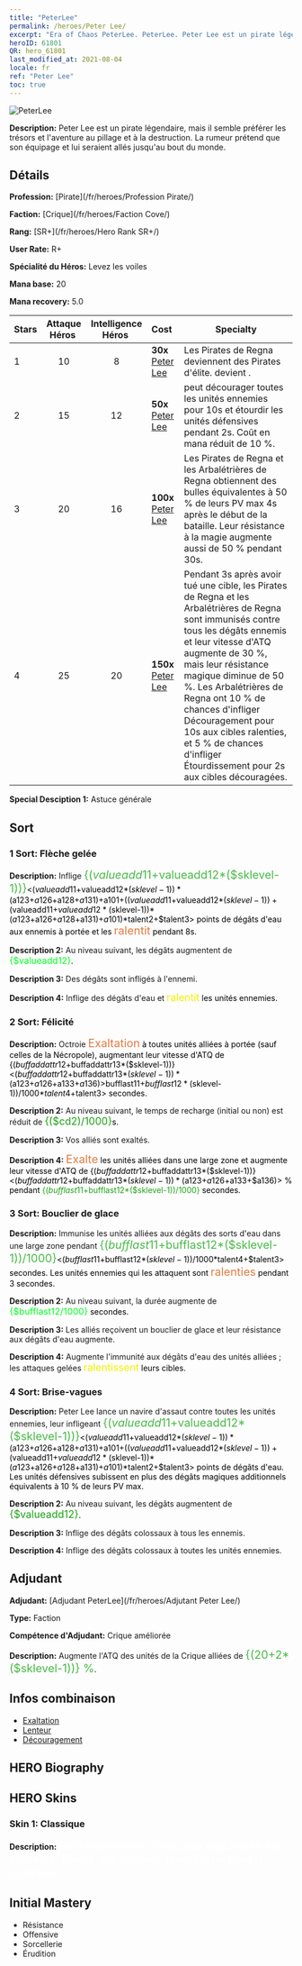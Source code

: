 ```yaml
---
title: "PeterLee"
permalink: /heroes/Peter Lee/
excerpt: "Era of Chaos PeterLee. PeterLee. Peter Lee est un pirate légendaire, mais il semble préférer les trésors et l'aventure au pillage et à la destruction. La rumeur prétend que son équipage et lui seraient allés jusqu'au bout du monde."
heroID: 61801
QR: hero_61801
last_modified_at: 2021-08-04
locale: fr
ref: "Peter Lee"
toc: true
---
```

  ![PeterLee](/images/h/h_PeterLee.jpg)

 **Description:** Peter Lee est un pirate légendaire, mais il semble préférer les trésors et l'aventure au pillage et à la destruction. La rumeur prétend que son équipage et lui seraient allés jusqu'au bout du monde.
## Détails
 **Profession:**  [Pirate](/fr/heroes/Profession Pirate/)

 **Faction:** [Crique](/fr/heroes/Faction Cove/)

 **Rang:** [SR+](/fr/heroes/Hero Rank SR+/)

 **User Rate:** R+

 **Spécialité du Héros:** Levez les voiles

 **Mana base:** 20

 **Mana recovery:** 5.0


  | Stars | Attaque Héros  | Intelligence Héros  | Cost |     Specialty     |
  |---------|:---------------:|:---------------:|:--|--------------------|
  |    1    | 10 | 8 | **30x** [Peter Lee](/ItemsFR/her_397/) | Les Pirates de Regna deviennent des Pirates d'élite. <Lame nue> devient <Lame de pilleur>. |
  |    2    | 15 | 12 | **50x** [Peter Lee](/ItemsFR/her_397/) | <Brise-vagues> peut décourager toutes les unités ennemies pour 10s et étourdir les unités défensives pendant 2s. Coût en mana réduit de 10 %. |
  |    3    | 20 | 16 | **100x** [Peter Lee](/ItemsFR/her_397/) | Les Pirates de Regna et les Arbalétrières de Regna obtiennent des bulles équivalentes à 50 % de leurs PV max 4s après le début de la bataille. Leur résistance à la magie augmente aussi de 50 % pendant 30s. |
  |    4    | 25 | 20 | **150x** [Peter Lee](/ItemsFR/her_397/) | Pendant 3s après avoir tué une cible, les Pirates de Regna et les Arbalétrières de Regna sont immunisés contre tous les dégâts ennemis et leur vitesse d'ATQ augmente de 30 %, mais leur résistance magique diminue de 50 %. Les Arbalétrières de Regna ont 10 % de chances d'infliger Découragement pour 10s aux cibles ralenties, et 5 % de chances d'infliger Étourdissement pour 2s aux cibles découragées. |

 **Special Desciption 1:** Astuce générale

## Sort
### 1 Sort: Flèche gelée
 **Description:** Inflige <span style="color: #48b946;font-size:20px">{($valueadd11+$valueadd12*($sklevel-1))}</span><span style="color: black"><($valueadd11+$valueadd12*($sklevel-1))*($a123+$a126+$a128+$a131)+$a101+(($valueadd11+$valueadd12*($sklevel-1))+($valueadd11+$valueadd12*($sklevel-1))*($a123+$a126+$a128+$a131)+$a101)*$talent2+$talent3> points de dégâts d'eau aux ennemis à portée et les <span style="color: #e07c44;font-size:20px">ralentit</span><span style="color: black"> pendant 8s.

 **Description 2:** Au niveau suivant, les dégâts augmentent de <span style="color: #00ff22;font-size:16px">{$valueadd12}</span><span style="color: black">.

 **Description 3:** Des dégâts sont infligés à l'ennemi.

 **Description 4:** Inflige des dégâts d'eau et <span style="color: #f0f000;font-size:18px">ralentit</span><span style="color: black"> les unités ennemies.

### 2 Sort: Félicité
 **Description:** Octroie <span style="color: #e07c44;font-size:20px">Exaltation</span><span style="color: black"> à toutes unités alliées à portée (sauf celles de la Nécropole), augmentant leur vitesse d'ATQ de {($buffaddattr12+$buffaddattr13*($sklevel-1))}<($buffaddattr12+$buffaddattr13*($sklevel-1))*($a123+$a126+$a133+$a136)> % pendant <span style="color: #48b946;font-size:20px">{($bufflast11+$bufflast12*($sklevel-1))/1000}</span><span style="color: black"><($bufflast11+$bufflast12*($sklevel-1))/1000*$talent4+$talent3> secondes.

 **Description 2:** Au niveau suivant, le temps de recharge (initial ou non) est réduit de <span style="color: #1ca216;font-size:18px">{($cd2)/1000}</span><span style="color: black">s.

 **Description 3:** Vos alliés sont exaltés.

 **Description 4:** <span style="color: #e07c44;font-size:20px">Exalte</span><span style="color: black"> les unités alliées dans une large zone et augmente leur vitesse d'ATQ de {($buffaddattr12+$buffaddattr13*($sklevel-1))}<($buffaddattr12+$buffaddattr13*($sklevel-1))*($a123+$a126+$a133+$a136)> % pendant <span style="color: #1ca216">{($bufflast11+$bufflast12*($sklevel-1))/1000}</span><span style="color: black"> secondes.

### 3 Sort: Bouclier de glace
 **Description:** Immunise les unités alliées aux dégâts des sorts d'eau dans une large zone pendant <span style="color: #48b946;font-size:20px">{($bufflast11+$bufflast12*($sklevel-1))/1000}</span><span style="color: black"><($bufflast11+$bufflast12*($sklevel-1))/1000*$talent4+$talent3> secondes. Les unités ennemies qui les attaquent sont <span style="color: #e07c44;font-size:20px">ralenties</span><span style="color: black"> pendant 3 secondes.

 **Description 2:** Au niveau suivant, la durée augmente de <span style="color: #00ff22;font-size:16px">{$bufflast12/1000}</span><span style="color: black"> secondes.

 **Description 3:** Les alliés reçoivent un bouclier de glace et leur résistance aux dégâts d'eau augmente.

 **Description 4:** Augmente l'immunité aux dégâts d'eau des unités alliées ; les attaques gelées <span style="color: #f0f000;font-size:18px">ralentissent</span><span style="color: black"> leurs cibles.

### 4 Sort: Brise-vagues
 **Description:** Peter Lee lance un navire d'assaut contre toutes les unités ennemies, leur infligeant <span style="color: #48b946;font-size:20px">{($valueadd11+$valueadd12*($sklevel-1))}</span><span style="color: black"><($valueadd11+$valueadd12*($sklevel-1))*($a123+$a126+$a128+$a131)+$a101+(($valueadd11+$valueadd12*($sklevel-1))+($valueadd11+$valueadd12*($sklevel-1))*($a123+$a126+$a128+$a131)+$a101)*$talent2+$talent3> points de dégâts d'eau. Les unités défensives subissent en plus des dégâts magiques additionnels équivalents à 10 % de leurs PV max.

 **Description 2:** Au niveau suivant, les dégâts augmentent de <span style="color: #1ca216;font-size:18px">{$valueadd12}</span><span style="color: black">.

 **Description 3:** Inflige des dégâts colossaux à tous les ennemis.

 **Description 4:** Inflige des dégâts colossaux à toutes les unités ennemies.


## Adjudant

 **Adjudant:**  [Adjudant PeterLee](/fr/heroes/Adjutant Peter Lee/) 

 **Type:**  Faction 

 **Compétence d'Adjudant:**  Crique améliorée 

 **Description:** Augmente l'ATQ des unités de la Crique alliées de <span style="color: #48b946;font-size:20px">{(20+2*($sklevel-1))} %</span><span style="color: black">.

## Infos combinaison

* [Exaltation](/fr/combination/Exaltation/) 
* [Lenteur](/fr/combination/Lenteur/) 
* [Découragement](/fr/combination/Découragement/) 

## HERO Biography

## HERO Skins
### Skin 1: **Classique**

 **Description:** <span style="color: #ffffff;font-size:20px">Rien ni personne n'est plus rapide que ma corneille. Même une violente tempête ne peut la rattraper !</span>



## Initial Mastery
   - Résistance
   - Offensive
   - Sorcellerie
   - Érudition
